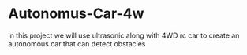 # Autonomus-Car-4w
in this project we will use ultrasonic along with 4WD rc car to create an autonomous car that can detect obstacles
